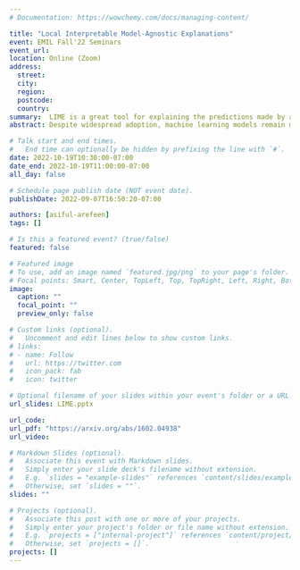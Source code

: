 ```yaml
---
# Documentation: https://wowchemy.com/docs/managing-content/

title: "Local Interpretable Model-Agnostic Explanations"
event: EMIL Fall'22 Seminars
event_url:
location: Online (Zoom)
address:
  street:
  city:
  region:
  postcode:
  country:
summary:  LIME is a great tool for explaining the predictions made by a model. LIME can explain any model regardless of their type, it works by building a linear model on vicinity of the sample intended to be explained.
abstract: Despite widespread adoption, machine learning models remain mostly black boxes. Understanding the reasons behind predictions is, however, quite important in assessing trust, which is fundamental if one plans to take action based on a prediction, or when choosing whether to deploy a new model. Such understanding also provides insights into the model, which can be used to transform an untrustworthy model or prediction into a trustworthy one. In this work, we propose LIME, a novel explanation technique that explains the predictions of any classifier in an interpretable and faithful manner, by learning an interpretable model locally around the prediction. We also propose a method to explain models by presenting representative individual predictions and their explanations in a non-redundant way, framing the task as a submodular optimization problem. We demonstrate the flexibility of these methods by explaining different models for text (e.g. random forests) and image classification (e.g. neural networks). We show the utility of explanations via novel experiments, both simulated and with human subjects, on various scenarios that require trust, deciding if one should trust a prediction, choosing between models, improving an untrustworthy classifier, and identifying why a classifier should not be trusted.

# Talk start and end times.
#   End time can optionally be hidden by prefixing the line with `#`.
date: 2022-10-19T10:30:00-07:00
date_end: 2022-10-19T11:00:00-07:00
all_day: false

# Schedule page publish date (NOT event date).
publishDate: 2022-09-07T16:50:20-07:00

authors: [asiful-arefeen]
tags: []

# Is this a featured event? (true/false)
featured: false

# Featured image
# To use, add an image named `featured.jpg/png` to your page's folder. 
# Focal points: Smart, Center, TopLeft, Top, TopRight, Left, Right, BottomLeft, Bottom, BottomRight.
image:
  caption: ""
  focal_point: ""
  preview_only: false

# Custom links (optional).
#   Uncomment and edit lines below to show custom links.
# links:
# - name: Follow
#   url: https://twitter.com
#   icon_pack: fab
#   icon: twitter

# Optional filename of your slides within your event's folder or a URL.
url_slides: LIME.pptx

url_code:
url_pdf: "https://arxiv.org/abs/1602.04938"
url_video:

# Markdown Slides (optional).
#   Associate this event with Markdown slides.
#   Simply enter your slide deck's filename without extension.
#   E.g. `slides = "example-slides"` references `content/slides/example-slides.md`.
#   Otherwise, set `slides = ""`.
slides: ""

# Projects (optional).
#   Associate this post with one or more of your projects.
#   Simply enter your project's folder or file name without extension.
#   E.g. `projects = ["internal-project"]` references `content/project/deep-learning/index.md`.
#   Otherwise, set `projects = []`.
projects: []
---
```

